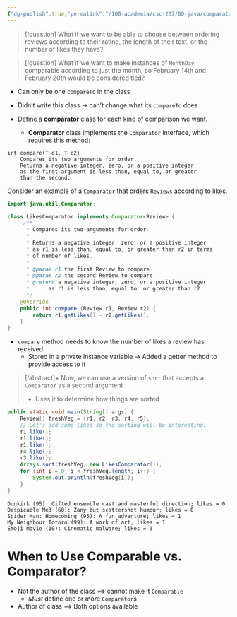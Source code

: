 ```yaml
---
{"dg-publish":true,"permalink":"/100-academia/csc-207/00-java/comparator/","tags":["cs","java","lecture","note","university"],"created":"2024-10-05T18:00:47.705-07:00","updated":"2024-10-05T18:47:30.135-07:00"}
---
```



> [!question] What if we want to be able to choose between ordering reviews according to their rating, the length of their text, or the number of likes they have?

> [!question] What if we want to make instances of `MonthDay` comparable according to just the month, so February 14th and February 20th would be considered tied?

- Can only be one `compareTo` in the class
- Didn’t write this class → can’t change what its `compareTo` does

- Define a **comparator** class for each kind of comparison we want.
    - **Comparator** class implements the `Comparator` interface, which requires this method:

```
int compare(T o1, T o2)
    Compares its two arguments for order.
    Returns a negative integer, zero, or a positive integer
    as the first argument is less than, equal to, or greater
    than the second.
```

Consider an example of a `Comparator` that orders `Reviews` according to likes.

```java
import java.util.Comparator;

class LikesComparator implements Comparator<Review> {
     /**
      * Compares its two arguments for order.
      *
      * Returns a negative integer, zero, or a positive integer
      * as r1 is less than, equal to, or greater than r2 in terms
      * of number of likes.
      *
      * @param r1 the first Review to compare
      * @param r2 the second Review to compare
      * @return a negative integer, zero, or a positive integer
      *      as r1 is less than, equal to, or greater than r2
      */
    @Override
    public int compare (Review r1, Review r2) {
        return r1.getLikes() - r2.getLikes();
    }
}
```

- `compare` method needs to know the number of likes a review has received
    - Stored in a private instance variable → Added a getter method to provide access to it

> [!abstract]+ Now, we can use a version of `sort` that accepts a `Comparator` as a second argument
> - Uses it to determine how things are sorted

```java
public static void main(String[] args) {
    Review[] freshVeg = {r1, r2, r3, r4, r5};
    // Let's add some likes so the sorting will be interesting.
    r1.like();
    r1.like();
    r1.like();
    r4.like();
    r3.like();
    Arrays.sort(freshVeg, new LikesComparator());
    for (int i = 0; i < freshVeg.length; i++) {
        System.out.println(freshVeg[i]);
    }
}
```

```
Dunkirk (95): Gifted ensemble cast and masterful direction; likes = 0
Despicable Me3 (60): Zany but scattershot humour; likes = 0
Spider Man: Homecoming (95): A fun adventure; likes = 1
My Neighbour Totoro (99): A work of art; likes = 1
Emoji Movie (10): Cinematic malware; likes = 3
```

# When to Use Comparable vs. Comparator?

- Not the author of the class $\implies$ cannot make it `Comparable`
    - *Must* define one or more `Comparator`s
- Author of class $\implies$ Both options available